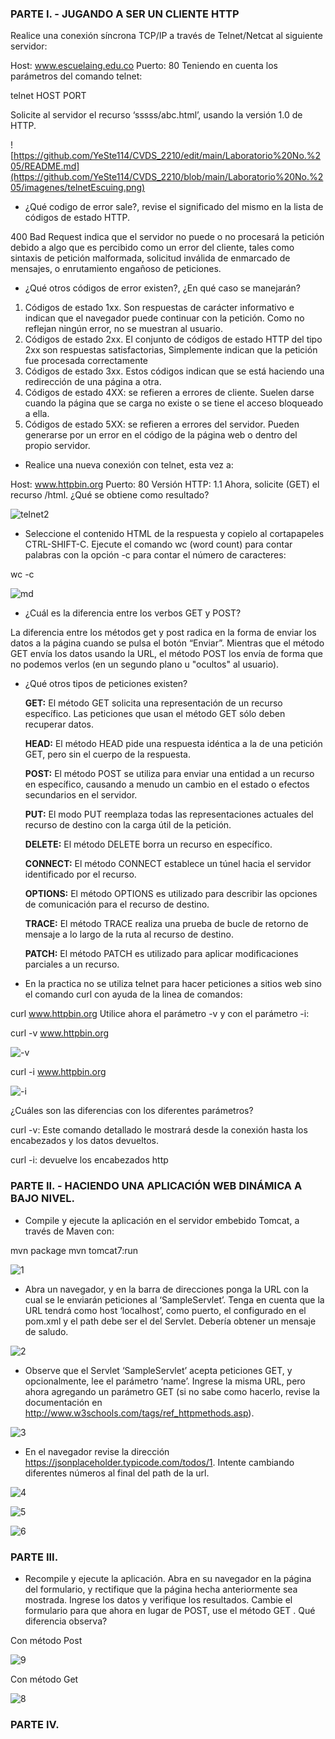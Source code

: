 
### PARTE I. - JUGANDO A SER UN CLIENTE HTTP

Realice una conexión síncrona TCP/IP a través de Telnet/Netcat al siguiente servidor:

Host: www.escuelaing.edu.co
Puerto: 80
Teniendo en cuenta los parámetros del comando telnet:

telnet HOST PORT

Solicite al servidor el recurso ‘sssss/abc.html’, usando la versión 1.0 de HTTP.

![https://github.com/YeSte114/CVDS_2210/edit/main/Laboratorio%20No.%205/README.md](https://github.com/YeSte114/CVDS_2210/blob/main/Laboratorio%20No.%205/imagenes/telnetEscuing.png)

* ¿Qué codigo de error sale?, revise el significado del mismo en la lista de códigos de estado HTTP.

400 Bad Request indica que el servidor no puede o no procesará la petición debido a algo que es percibido como un error del cliente, tales como sintaxis de petición malformada, solicitud inválida de enmarcado de mensajes, o enrutamiento engañoso de peticiones.

* ¿Qué otros códigos de error existen?, ¿En qué caso se manejarán?

1. Códigos de estado 1xx. Son respuestas de carácter informativo e indican que el navegador puede continuar con la petición. Como no reflejan ningún error, no se muestran al usuario.
2. Códigos de estado 2xx. El conjunto de códigos de estado HTTP del tipo 2xx son respuestas satisfactorias, Simplemente indican que la petición fue procesada correctamente
3. Códigos de estado 3xx. Estos códigos indican que se está haciendo una redirección de una página a otra.
4. Códigos de estado 4XX: se refieren a errores de cliente. Suelen darse cuando la página que se carga no existe o se tiene el acceso bloqueado a ella.
5. Códigos de estado 5XX: se refieren a errores del servidor. Pueden generarse por un error en el código de la página web o dentro del propio servidor. 

* Realice una nueva conexión con telnet, esta vez a:

Host: www.httpbin.org
Puerto: 80
Versión HTTP: 1.1
Ahora, solicite (GET) el recurso /html. ¿Qué se obtiene como resultado?

![telnet2](https://github.com/YeSte114/CVDS_2210/blob/main/Laboratorio%20No.%205/imagenes/telnet2.png)

* Seleccione el contenido HTML de la respuesta y copielo al cortapapeles CTRL-SHIFT-C. Ejecute el comando wc (word count) para contar palabras con la opción -c para contar el número de caracteres:

wc -c 

![md](https://github.com/YeSte114/CVDS_2210/blob/main/Laboratorio%20No.%205/imagenes/md.png)

* ¿Cuál es la diferencia entre los verbos GET y POST? 

La diferencia entre los métodos get y post radica en la forma de enviar los datos a la página cuando se pulsa el botón “Enviar”. Mientras que el método GET envía los datos usando la URL, el método POST los envía de forma que no podemos verlos (en un segundo plano u "ocultos" al usuario).

* ¿Qué otros tipos de peticiones existen?

  **GET:** 
  El método GET  solicita una representación de un recurso específico. Las peticiones que usan el método GET sólo deben recuperar datos.

  **HEAD:**
  El método HEAD pide una respuesta idéntica a la de una petición GET, pero sin el cuerpo de la respuesta.

  **POST:**
  El método POST se utiliza para enviar una entidad a un recurso en específico, causando a menudo un cambio en el estado o efectos secundarios en el servidor.

  **PUT:**
  El modo PUT reemplaza todas las representaciones actuales del recurso de destino con la carga útil de la petición.

  **DELETE:**
  El método DELETE borra un recurso en específico.

  **CONNECT:**
  El método CONNECT establece un túnel hacia el servidor identificado por el recurso.

  **OPTIONS:**
  El método OPTIONS es utilizado para describir las opciones de comunicación para el recurso de destino.

  **TRACE:**
  El método TRACE  realiza una prueba de bucle de retorno de mensaje a lo largo de la ruta al recurso de destino.

  **PATCH:**
  El método PATCH  es utilizado para aplicar modificaciones parciales a un recurso.

* En la practica no se utiliza telnet para hacer peticiones a sitios web sino el comando curl con ayuda de la linea de comandos:

curl www.httpbin.org
Utilice ahora el parámetro -v y con el parámetro -i:

curl -v www.httpbin.org

![-v](https://github.com/YeSte114/CVDS_2210/blob/main/Laboratorio%20No.%205/imagenes/-v.png)

curl -i www.httpbin.org

![-i](https://github.com/YeSte114/CVDS_2210/blob/main/Laboratorio%20No.%205/imagenes/-i.png)

¿Cuáles son las diferencias con los diferentes parámetros?

 curl -v: Este comando detallado le mostrará desde la conexión hasta los encabezados y los datos devueltos.
 
 curl -i: devuelve los encabezados http


### PARTE II. - HACIENDO UNA APLICACIÓN WEB DINÁMICA A BAJO NIVEL.

* Compile y ejecute la aplicación en el servidor embebido Tomcat, a través de Maven con:

mvn package
mvn tomcat7:run

![1](https://github.com/YeSte114/CVDS_2210/blob/main/Laboratorio%20No.%205/imagenes/1.png)

* Abra un navegador, y en la barra de direcciones ponga la URL con la cual se le enviarán peticiones al ‘SampleServlet’. Tenga en cuenta que la URL tendrá como host ‘localhost’, como puerto, el configurado en el pom.xml y el path debe ser el del Servlet. Debería obtener un mensaje de saludo.

![2](https://github.com/YeSte114/CVDS_2210/blob/main/Laboratorio%20No.%205/imagenes/2.png)

* Observe que el Servlet ‘SampleServlet’ acepta peticiones GET, y opcionalmente, lee el parámetro ‘name’. Ingrese la misma URL, pero ahora agregando un parámetro GET (si no sabe como hacerlo, revise la documentación en http://www.w3schools.com/tags/ref_httpmethods.asp).

![3](https://github.com/YeSte114/CVDS_2210/blob/main/Laboratorio%20No.%205/imagenes/3.png)

* En el navegador revise la dirección https://jsonplaceholder.typicode.com/todos/1. Intente cambiando diferentes números al final del path de la url.

![4](https://github.com/YeSte114/CVDS_2210/blob/main/Laboratorio%20No.%205/imagenes/4.png)

![5](https://github.com/YeSte114/CVDS_2210/blob/main/Laboratorio%20No.%205/imagenes/5.png)

![6](https://github.com/YeSte114/CVDS_2210/blob/main/Laboratorio%20No.%205/imagenes/6.png)

### PARTE III.

* Recompile y ejecute la aplicación. Abra en su navegador en la página del formulario, y rectifique que la página hecha anteriormente sea mostrada. Ingrese los datos y verifique los resultados. Cambie el formulario para que ahora en lugar de POST, use el método GET . Qué diferencia observa?

Con método Post

![9](https://github.com/YeSte114/CVDS_2210/blob/main/Laboratorio%20No.%205/imagenes/9.png)

Con método Get

![8](https://github.com/YeSte114/CVDS_2210/blob/main/Laboratorio%20No.%205/imagenes/8.png)


### PARTE IV.
